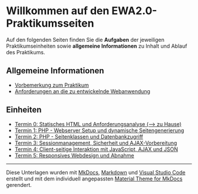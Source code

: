 #  Willkommen auf den EWA2.0-Praktikumsseiten

<!-- Stand: 2019-03-18 -->

Auf den folgenden Seiten finden Sie die **Aufgaben** der jeweiligen Praktikumseinheiten sowie **allgemeine Informationen** zu Inhalt und Ablauf des Praktikums.

## Allgemeine Informationen

* [Vorbemerkung zum Praktikum](vorbemerkung.md)
* [Anforderungen an die zu entwickelnde Webanwendung](anforderungen.md)

## Einheiten

* [Termin 0: Statisches HTML und Anforderungsanalyse (--> zu Hause)](termin0.md)
* [Termin 1: PHP - Webserver Setup und dynamische Seitengenerierung](termin1.md)
* [Termin 2: PHP - Seitenklassen und Datenbankzugriff](termin2.md)
* [Termin 3: Sessionmanagement, Sicherheit und AJAX-Vorbereitung](termin3.md)
* [Termin 4: Client-seitige Interaktion mit JavaScript, AJAX und JSON](termin4.md)
* [Termin 5: Responsives Webdesign und Abnahme](termin5.md)


----
Diese Unterlagen wurden mit [MkDocs](http://mkdocs.org), [Markdown](https://en.wikipedia.org/wiki/Markdown) und [Visual Studio Code](https://code.visualstudio.com/) erstellt und mit dem individuell angepassten [Material Theme for MkDocs](https://squidfunk.github.io/mkdocs-material/) gerendert.
